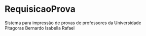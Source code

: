 # RequisicaoProva
Sistema para impressão de provas de professores da Universidade Pitagoras
Bernardo
Isabella
Rafael